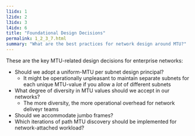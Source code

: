 ```yaml
---
l1idx: 1
l2idx: 2
l3idx: 3
l4idx: 6
title: "Foundational Design Decisions"
permalink: 1_2_3_7.html
summary: "What are the best practices for network design around MTU?"
---
```

These are the key MTU-related design decisions for enterprise networks:

- Should we adopt a uniform-MTU per subnet design principal?
  - It might be operationally unpleasant to maintain separate subnets for each unique MTU-value if you allow a *lot* of different subnets
- What degree of diversity in MTU values should we accept in our networks?
  - The more diversity, the more operational overhead for network deliveyr teams
- Should we accommodate jumbo frames?
- Which iterations of path MTU discovery should be implemented for network-attached workload?
